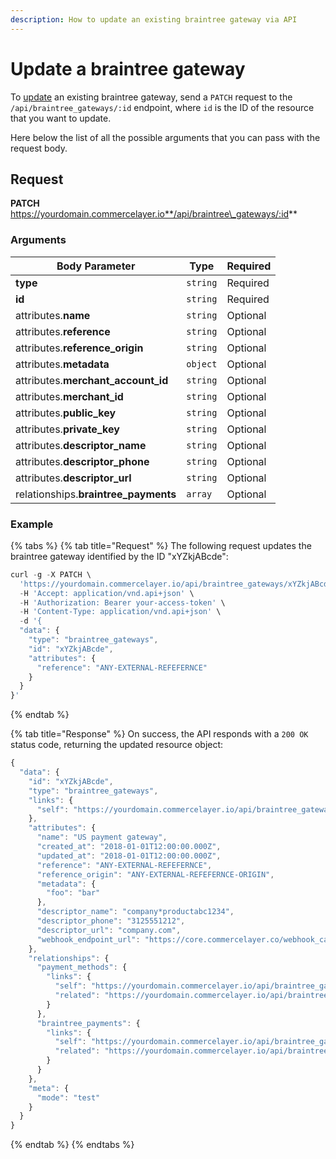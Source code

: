 ```yaml
---
description: How to update an existing braintree gateway via API
---
```


# Update a braintree gateway

To [update](https://docs.commercelayer.io/developers/updating-resources) an existing braintree gateway, send a `PATCH` request to the `/api/braintree_gateways/:id` endpoint, where `id` is the ID of the resource that you want to update.

Here below the list of all the possible arguments that you can pass with the request body.

## Request

**PATCH** https://yourdomain.commercelayer.io**/api/braintree\_gateways/:id**

### Arguments

| Body Parameter                        | Type     | Required |
| ------------------------------------- | -------- | -------- |
| **type**                              | `string` | Required |
| **id**                                | `string` | Required |
| attributes.**name**                   | `string` | Optional |
| attributes.**reference**              | `string` | Optional |
| attributes.**reference\_origin**      | `string` | Optional |
| attributes.**metadata**               | `object` | Optional |
| attributes.**merchant\_account\_id**  | `string` | Optional |
| attributes.**merchant\_id**           | `string` | Optional |
| attributes.**public\_key**            | `string` | Optional |
| attributes.**private\_key**           | `string` | Optional |
| attributes.**descriptor\_name**       | `string` | Optional |
| attributes.**descriptor\_phone**      | `string` | Optional |
| attributes.**descriptor\_url**        | `string` | Optional |
| relationships.**braintree\_payments** | `array`  | Optional |

### Example

{% tabs %}
{% tab title="Request" %}
The following request updates the braintree gateway identified by the ID "xYZkjABcde":

```javascript
curl -g -X PATCH \
  'https://yourdomain.commercelayer.io/api/braintree_gateways/xYZkjABcde' \
  -H 'Accept: application/vnd.api+json' \
  -H 'Authorization: Bearer your-access-token' \
  -H 'Content-Type: application/vnd.api+json' \
  -d '{
  "data": {
    "type": "braintree_gateways",
    "id": "xYZkjABcde",
    "attributes": {
      "reference": "ANY-EXTERNAL-REFEFERNCE"
    }
  }
}'
```
{% endtab %}

{% tab title="Response" %}
On success, the API responds with a `200 OK` status code, returning the updated resource object:

```javascript
{
  "data": {
    "id": "xYZkjABcde",
    "type": "braintree_gateways",
    "links": {
      "self": "https://yourdomain.commercelayer.io/api/braintree_gateways/xYZkjABcde"
    },
    "attributes": {
      "name": "US payment gateway",
      "created_at": "2018-01-01T12:00:00.000Z",
      "updated_at": "2018-01-01T12:00:00.000Z",
      "reference": "ANY-EXTERNAL-REFEFERNCE",
      "reference_origin": "ANY-EXTERNAL-REFEFERNCE-ORIGIN",
      "metadata": {
        "foo": "bar"
      },
      "descriptor_name": "company*productabc1234",
      "descriptor_phone": "3125551212",
      "descriptor_url": "company.com",
      "webhook_endpoint_url": "https://core.commercelayer.co/webhook_callbacks/braintree_gateways/xxxxx"
    },
    "relationships": {
      "payment_methods": {
        "links": {
          "self": "https://yourdomain.commercelayer.io/api/braintree_gateways/xYZkjABcde/relationships/payment_methods",
          "related": "https://yourdomain.commercelayer.io/api/braintree_gateways/xYZkjABcde/payment_methods"
        }
      },
      "braintree_payments": {
        "links": {
          "self": "https://yourdomain.commercelayer.io/api/braintree_gateways/xYZkjABcde/relationships/braintree_payments",
          "related": "https://yourdomain.commercelayer.io/api/braintree_gateways/xYZkjABcde/braintree_payments"
        }
      }
    },
    "meta": {
      "mode": "test"
    }
  }
}
```
{% endtab %}
{% endtabs %}
